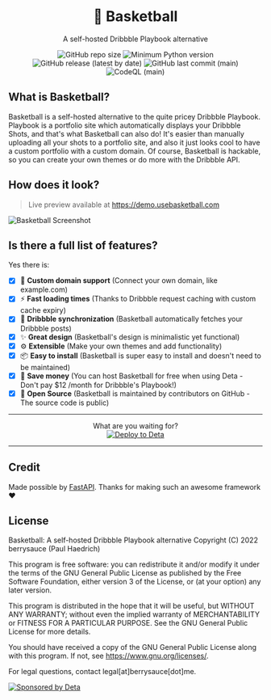 <h1 align="center">🏀 Basketball</h1>
<p align="center">A self-hosted Dribbble Playbook alternative</p>
<p align="center">
  <img alt="GitHub repo size" src="https://img.shields.io/github/repo-size/berrysauce/basketball?label=size">
  <img alt="Minimum Python version" src="https://img.shields.io/badge/python-%5E3.8-blue">
  <img alt="GitHub release (latest by date)" src="https://img.shields.io/github/v/release/berrysauce/basketball?label=stable%20release">
  <img alt="GitHub last commit (main)" src="https://img.shields.io/github/last-commit/berrysauce/basketball/main">
  <img alt="CodeQL (main)" src="https://github.com/berrysauce/basketball/actions/workflows/codeql-analysis.yml/badge.svg?branch=main">
</p>

## What is Basketball?
Basketball is a self-hosted alternative to the quite pricey Dribbble Playbook. Playbook is a portfolio site which automatically displays your Dribbble Shots, and that's what Basketball can also do! It's easier than manually uploading all your shots to a portfolio site, and also it just looks cool to have a custom portfolio with a custom domain. Of course, Basketball is hackable, so you can create your own themes or do more with the Dribbble API.

## How does it look?
> Live preview available at https://demo.usebasketball.com
<img src="https://usebasketball.com/assets/img/img1.png" alt="Basketball Screenshot">

## Is there a full list of features?
Yes there is:

- [x] 🔗 **Custom domain support** (Connect your own domain, like example.com)
- [x] ⚡️ **Fast loading times** (Thanks to Dribbble request caching with custom cache expiry)
- [x] 📸 **Dribbble synchronization** (Basketball automatically fetches your Dribbble posts)
- [x] ✨ **Great design** (Basketball's design is minimalistic yet functional)
- [x] ⚙️ **Extensible** (Make your own themes and add functionality)
- [x] 📦 **Easy to install** (Basketball is super easy to install and doesn't need to be maintained)
- [x] 💸 **Save money** (You can host Basketball for free when using Deta - Don't pay $12 /month for Dribbble's Playbook!)
- [x] 🏀 **Open Source** (Basketball is maintained by contributors on GitHub - The source code is public)

<hr>
<p align="center">
  What are you waiting for?<br>
  <a href="https://go.deta.dev/deploy?repo=https://github.com/berrysauce/basketball"><img alt="Deploy to Deta" src="https://button.deta.dev/1/svg"></a>
</p>
<hr>

## Credit
Made possible by [FastAPI](https://fastapi.tiangolo.com/). Thanks for making such an awesome framework ❤️

## License
Basketball: A self-hosted Dribbble Playbook alternative
Copyright (C) 2022 berrysauce (Paul Haedrich)

This program is free software: you can redistribute it and/or modify
it under the terms of the GNU General Public License as published by
the Free Software Foundation, either version 3 of the License, or
(at your option) any later version.

This program is distributed in the hope that it will be useful,
but WITHOUT ANY WARRANTY; without even the implied warranty of
MERCHANTABILITY or FITNESS FOR A PARTICULAR PURPOSE.  See the
GNU General Public License for more details.

You should have received a copy of the GNU General Public License
along with this program.  If not, see <https://www.gnu.org/licenses/>.

For legal questions, contact legal[at]berrysauce[dot]me.

<a href="https://deta.sh/?ref=basketball" target="_blank"><img src="https://cdn.berrysauce.me/assets/deta-sponsor-banner.jpg" alt="Sponsored by Deta"></a>
